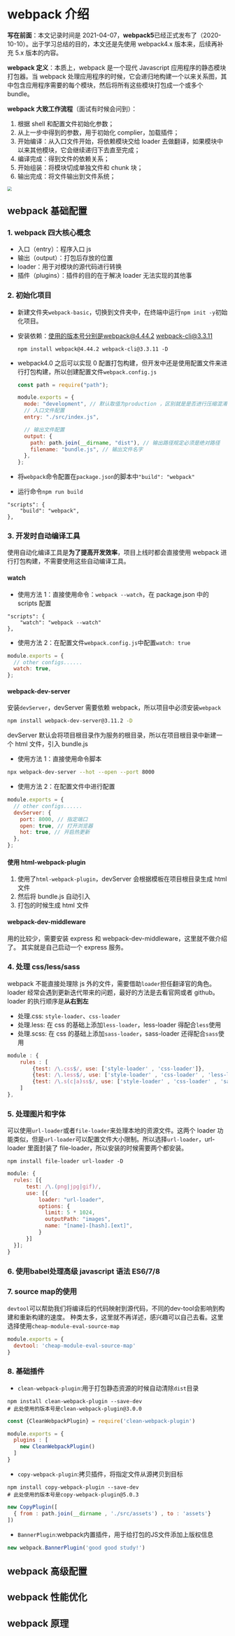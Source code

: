 # webpack 介绍

**写在前面**：本文记录时间是 2021-04-07，**webpack5**已经正式发布了（2020-10-10）。出于学习总结的目的，本文还是先使用 webpack4.x 版本来，后续再补充 5.x 版本的内容。

**webpack 定义**：本质上，webpack 是一个现代 Javascript 应用程序的静态模块打包器。当 webpack 处理应用程序的时候，它会递归地构建一个以来关系图，其中包含应用程序需要的每个模块，然后将所有这些模块打包成一个或多个 bundle。

**webpack 大致工作流程**（面试有时候会问到）：

1. 根据 shell 和配置文件初始化参数；
2. 从上一步中得到的参数，用于初始化 complier，加载插件；
3. 开始编译：从入口文件开始，将依赖模块交给 loader 去做翻译，如果模块中以来其他模块，它会继续递归下去直至完成；
4. 编译完成：得到文件的依赖关系；
5. 开始组装：将模块切成单独文件和 chunk 块；
6. 输出完成：将文件输出到文件系统；

<img src="./images/webpack.png" style="zoom:60%;">

## webpack 基础配置

### 1. webpack 四大核心概念

- 入口（entry）：程序入口 js
- 输出（output）：打包后存放的位置
- loader：用于对模块的源代码进行转换
- 插件（plugins）：插件的目的在于解决 loader 无法实现的其他事

### 2. 初始化项目

- 新建文件夹`webpack-basic`，切换到文件夹中，在终端中运行`npm init -y`初始化项目。

- 安装依赖：使用的版本号分别是webpack@4.44.2 webpack-cli@3.3.11

  ```shell
  npm install webpack@4.44.2 webpack-cli@3.3.11 -D
  ```

- webpack4.0 之后可以实现 0 配置打包构建，但开发中还是使用配置文件来进行打包构建，所以创建配置文件`webpack.config.js`

  ```js
  const path = require("path");

  module.exports = {
    mode: "development", // 默认取值为production ，区别就是是否进行压缩混淆
    // 入口文件配置
    entry: "./src/index.js",

    // 输出文件配置
    output: {
      path: path.join(__dirname, "dist"), // 输出路径规定必须是绝对路径
      filename: "bundle.js", // 输出文件名字
    },
  };
  ```

- 将`webpack`命令配置在`package.json`的脚本中`"build": "webpack"`
- 运行命令`npm run build`

```shell
"scripts": {
    "build": "webpack",
},
```

### 3. 开发时自动编译工具

使用自动化编译工具是**为了提高开发效率**，项目上线时都会直接使用 webpack 进行打包构建，不需要使用这些自动编译工具。

#### watch

- 使用方法 1：直接使用命令：`webpack --watch`，在 package.json 中的 scripts 配置

```shell
"scripts": {
    "watch": "webpack --watch"
},
```

- 使用方法 2：在配置文件`webpack.config.js`中配置`watch: true`

```js
module.exports = {
  // other configs......
  watch: true,
};
```

#### webpack-dev-server

安装`devServer`，devServer 需要依赖 webpack，所以项目中必须安装`webpack`

```sh
npm install webpack-dev-server@3.11.2 -D
```

devServer 默认会将项目根目录作为服务的根目录，所以在项目根目录中新建一个 html 文件，引入 bundle.js

- 使用方法 1：直接使用命令脚本

```sh
npx webpack-dev-server --hot --open --port 8000
```

- 使用方法 2：在配置文件中进行配置

```js
module.exports = {
  // other configs......
  devServer: {
    port: 8000, // 指定端口
    open: true, // 打开浏览器
    hot: true, // 开启热更新
  },
};
```

#### 使用 html-webpack-plugin

1. 使用了`html-webpack-plugin`，devServer 会根据模板在项目根目录生成 html 文件
2. 然后将 bundle.js 自动引入
3. 打包的时候生成 html 文件

#### webpack-dev-middleware

用的比较少，需要安装 express 和 webpack-dev-middleware，这里就不做介绍了。
其实就是自己启动一个 express 服务。

### 4. 处理 css/less/sass

webpack 不能直接处理除 js 外的文件，需要借助`loader`担任翻译官的角色。
loader 经常会遇到更新迭代带来的问题，最好的方法是去看官网或者 github。
loader 的执行顺序是**从右到左**

- 处理.css: `style-loader`、`css-loader`
- 处理.less: 在 css 的基础上添加`less-loader`，less-loader 得配合`less`使用
- 处理.scss: 在 css 的基础上添加`sass-loader`，sass-loader 还得配合`sass`使用

```js
module : {
    rules : [
        {test: /\.css$/, use: ['style-loader' , 'css-loader']},
        {test: /\.less$/, use: ['style-loader' , 'css-loader' , 'less-loader']},
        {test: /\.s(c|a)ss$/, use: ['style-loader' , 'css-loader' , 'sass-loader']},
    ]
},
```

### 5. 处理图片和字体

可以使用`url-loader`或者`file-loader`来处理本地的资源文件。这两个 loader 功能类似，但是`url-loader`可以配置文件大小限制。所以选择`url-loader`，url-loader 里面封装了 file-loader，所以安装的时候需要两个都安装。

```shell
npm install file-loader url-loader -D
```

```js
module: {
  rules: [{
      test: /\.(png|jpg|gif)/,
      use: [{
          loader: "url-loader",
          options: {
            limit: 5 * 1024,
            outputPath: "images",
            name: "[name]-[hash].[ext]",
          }
      }]
  }];
}
```

### 6. 使用babel处理高级 javascript 语法 ES6/7/8

### 7. source map的使用
`devtool`可以帮助我们将编译后的代码映射到源代码，不同的dev-tool会影响到构建和重新构建的速度。
种类太多，这里就不再详述，感兴趣可以自己去看。这里选择使用`cheap-module-eval-source-map`
```js
module.exports = {
  devtool: 'cheap-module-eval-source-map'
}
```

### 8. 基础插件

- `clean-webpack-plugin`:用于打包静态资源的时候自动清除`dist`目录
```shell
npm install clean-webpack-plugin --save-dev
# 此处使用的版本号是clean-webpack-plugin@3.0.0
```

```js
const {CleanWebpackPlugin} = require('clean-webpack-plugin')

module.exports = {
  plugins : [
    new CleanWebpackPlugin()
  ]
}

```
- `copy-webpack-plugin`:拷贝插件，将指定文件从源拷贝到目标
```shell
npm install copy-webpack-plugin --save-dev
# 此处使用的版本号是copy-webpack-plugin@5.0.3
```

```js
new CopyPlugin([
  { from : path.join(__dirname , './src/assets') , to : 'assets'}
])
```


- `BannerPlugin`:webpack内置插件，用于给打包的JS文件添加上版权信息
```js
new webpack.BannerPlugin('good good study!')
```




## webpack 高级配置

## webpack 性能优化

## webpack 原理
